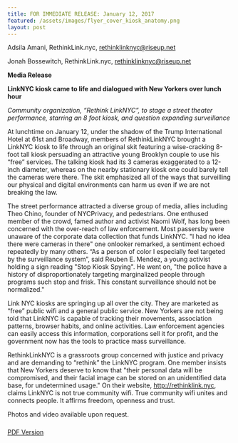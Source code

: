 ```yaml
---
title: FOR IMMEDIATE RELEASE: January 12, 2017
featured: /assets/images/flyer_cover_kiosk_anatomy.png
layout: post
---
```

Adsila Amani, RethinkLink.nyc, rethinklinknyc@riseup.net

Jonah Bossewitch, RethinkLink.nyc, rethinklinknyc@riseup.net

**Media Release**

**LinkNYC kiosk came to life and dialogued with New Yorkers over lunch hour**

*Community organization, “Rethink LinkNYC”, to stage a street theater performance, starring an 8 foot kiosk, and
question expanding surveillance*

At lunchtime on January 12, under the shadow of the Trump International Hotel at 61st and Broadway, members of
RethinkLinkNYC brought a LinkNYC kiosk to life through an original skit featuring a wise-cracking 8-foot tall
kiosk persuading an attractive young Brooklyn couple to use his “free” services. The talking kiosk had its 3 cameras
exaggerated to a 12-inch diameter, whereas on the nearby stationary kiosk one could barely tell the cameras were
there. The skit emphasized all of the ways that surveilling our physical and digital environments can harm us even if
we are not breaking the law.

The street performance attracted a diverse group of media, allies including Theo Chino, founder of NYCPrivacy,
and pedestrians. One enthused member of the crowd, famed author and activist Naomi Wolf, has long been
concerned with the over-reach of law enforcement. Most passersby were unaware of the corporate data collection
that funds LinkNYC. "I had no idea there were cameras in there" one onlooker remarked, a sentiment echoed
repeatedly by many others. “As a person of color I especially feel targeted by the surveillance system”, said Reuben
E. Mendez, a young activist holding a sign reading "Stop Kiosk Spying". He went on, "the police have a history of
disproportionately targeting marginalized people through programs such stop and frisk. This constant surveillance
should not be normalized."

Link NYC kiosks are springing up all over the city. They are marketed as “free” public wifi and a general public
service. New Yorkers are not being told that LinkNYC is capable of tracking their movements, association patterns,
browser habits, and online activities. Law enforcement agencies can easily access this information, corporations sell
it for profit, and the government now has the tools to practice mass surveillance.

RethinkLinkNYC is a grassroots group concerned with justice and privacy and are demanding to “rethink” the
LinkNYC program. One member insists that New Yorkers deserve to know that "their personal data will be
compromised, and their facial image can be stored on an unidentified data base, for undetermined usage." On their
website, http://rethinklink.nyc, claims LinkNYC is not true community wifi. True community wifi unites and
connects people. It affirms freedom, openness and trust.

Photos and video available upon request.

###

[PDF Version](http://rethinklink.nyc/assets/images/RethinkLinkNYC_Press%20Release_01122017.pdf)
